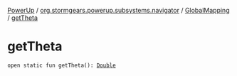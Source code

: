 [PowerUp](../../index.md) / [org.stormgears.powerup.subsystems.navigator](../index.md) / [GlobalMapping](index.md) / [getTheta](./get-theta.md)

# getTheta

`open static fun getTheta(): `[`Double`](https://kotlinlang.org/api/latest/jvm/stdlib/kotlin/-double/index.html)